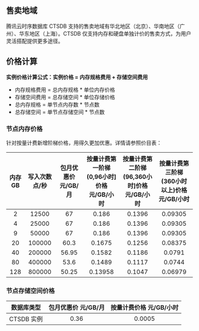 
## 售卖地域 
腾讯云时序数据库 CTSDB 支持的售卖地域有华北地区（北京）、华南地区（广州）、华东地区（上海）。CTSDB 仅支持内存和硬盘单独计价的售卖方式，为用户灵活搭配提供更多途径。

## 价格计算

**实例价格计算公式：实例价格 = 内存规格费用 + 存储空间费用**
- 内存规格费用 = 总内存规格 * 单位内存价格
- 存储空间费用 = 总存储空间 * 单位存储价格
- 总内存规格 = 单节点内存数 * 节点数
- 总存储空间 = 单节点存储空间 * 节点数

### 节点内存价格
针对按量计费新增阶梯价格，用得久更加优惠。详情请参照价目表：

 |内存 GB |写入次数 点/秒 |包月优惠价 元/GB/月 |按量计费第一阶梯(0,96小时]价格<br> 元/GB/小时 |按量计费第二阶梯(96,360小时]价格<br> 元/GB/小时 |按量计费第三阶梯(360小时以上)价格<br> 元/GB/小时|
|:--:|:--:|:--:|:--:|:--:|:--:|
|2|12500|67|0.186|0.1396|0.09305|
|4|25000|67|0.186|0.1396|0.09305|
|9|50000|67|0.186|0.1396|0.09305|
|20|100000|60.3|0.1675|0.1256|0.08375|
|40|200000|56.95|0.1582|0.1186|0.0791|
|80|400000|53.6|0.1489|0.1117|0.0744|
|128|800000|50.25|0.13958|0.1047|0.06979|

### 节点存储空间价格
 
|数据库类型|包月优惠价 元/GB/月 |按量计费价格 元/GB/小时 |
|:--:|:--:|:--:|
|CTSDB 实例|0.36|0.0005|
